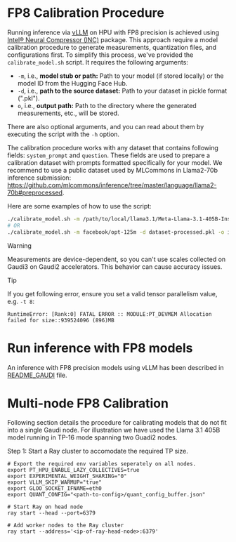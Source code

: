 # FP8 Calibration Procedure

Running inference via [vLLM](https://github.com/vllm-project/vllm) on HPU with FP8 precision is achieved using [Intel® Neural Compressor (INC)](https://docs.habana.ai/en/latest/PyTorch/Inference_on_PyTorch/Quantization/Inference_Using_FP8.html#inference-using-fp8) package. This approach require a model calibration procedure to generate measurements, quantization files, and configurations first. To simplify this process, we've provided the `calibrate_model.sh` script. It requires the following arguments:

- `-m`, i.e., **model stub or path:** Path to your model (if stored locally) or the model ID from the Hugging Face Hub.
- `-d`, i.e., **path to the source dataset:** Path to your dataset in pickle format (".pkl").
- `o`, i.e., **output path:** Path to the directory where the generated measurements, etc., will be stored.

There are also optional arguments, and you can read about them by executing the script with the `-h` option.

The calibration procedure works with any dataset that contains following fields: `system_prompt` and `question`. These fields are used to prepare a calibration dataset with prompts formatted specifically for your model. We recommend to use a public dataset used by MLCommons in Llama2-70b inference submission: https://github.com/mlcommons/inference/tree/master/language/llama2-70b#preprocessed.

Here are some examples of how to use the script:

```bash
./calibrate_model.sh -m /path/to/local/llama3.1/Meta-Llama-3.1-405B-Instruct/ -d dataset-processed.pkl -o /path/to/measurements/vllm-benchmarks/inc -b 128 -t 8 -l 4096
# OR
./calibrate_model.sh -m facebook/opt-125m -d dataset-processed.pkl -o inc/
```

> [!WARNING] 
> Measurements are device-dependent, so you can't use scales collected on Gaudi3 on Gaudi2 accelerators. This behavior can cause accuracy issues.

> [!TIP]
> If you get following error, ensure you set a valid tensor parallelism value, e.g. `-t 8`:
> ```
> RuntimeError: [Rank:0] FATAL ERROR :: MODULE:PT_DEVMEM Allocation failed for size::939524096 (896)MB
> ```

# Run inference with FP8 models

An inference with FP8 precision models using vLLM has been described in [README_GAUDI](https://github.com/HabanaAI/vllm-fork/blob/habana_main/README_GAUDI.md#quantization-fp8-inference-and-model-calibration-process) file.

# Multi-node FP8 Calibration

Following section details the procedure for calibrating models that do not fit into a single Gaudi node. For illustration we have used the Llama 3.1 405B model running in TP-16 mode spanning two Guadi2 nodes.

Step 1: Start a Ray cluster to accomodate the required TP size. 
```
# Export the required env variables seperately on all nodes.
export PT_HPU_ENABLE_LAZY_COLLECTIVES=true
export EXPERIMENTAL_WEIGHT_SHARING="0"
export VLLM_SKIP_WARMUP="true"
export GLOO_SOCKET_IFNAME=eth0
export QUANT_CONFIG="<path-to-config>/quant_config_buffer.json"

# Start Ray on head node
ray start --head --port=6379

# Add worker nodes to the Ray cluster
ray start --address='<ip-of-ray-head-node>:6379'
```

